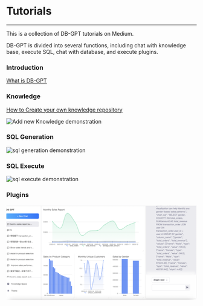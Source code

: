 # Tutorials
-------------

This is a collection of DB-GPT tutorials on Medium.  

DB-GPT is divided into several functions, including chat with knowledge base, execute SQL, chat with database, and execute plugins.

### Introduction
[What is DB-GPT](https://www.youtube.com/watch?v=QszhVJerc0I)

### Knowledge

[How to Create your own knowledge repository](https://db-gpt.readthedocs.io/en/latest/modules/knownledge.html)

![Add new Knowledge demonstration](../../assets/new_knownledge.gif)

### SQL Generation
![sql generation demonstration](../../assets/demo_en.gif)

### SQL Execute
![sql execute demonstration](../../assets/auto_sql_en.gif)

### Plugins
![db plugins demonstration](../../assets/dashboard.png)